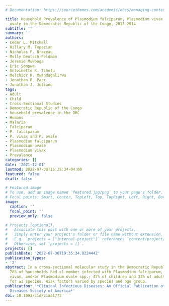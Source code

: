 ```yaml
---
# Documentation: https://sourcethemes.com/academic/docs/managing-content/

title: Household Prevalence of Plasmodium falciparum, Plasmodium vivax, and Plasmodium
  ovale in the Democratic Republic of the Congo, 2013-2014
subtitle: ''
summary: ''
authors:
- Cedar L. Mitchell
- Hillary M. Topazian
- Nicholas F. Brazeau
- Molly Deutsch-Feldman
- Jeremie Muwonga
- Eric Sompwe
- Antoinette K. Tshefu
- Melchior K. Mwandagalirwa
- Jonathan B. Parr
- Jonathan J. Juliano
tags:
- Adult
- Child
- Cross-Sectional Studies
- Democratic Republic of the Congo
- household prevalence in the DRC
- Humans
- Malaria
- Falciparum
- P. falciparum
- P. vivax and P. ovale
- Plasmodium falciparum
- Plasmodium ovale
- Plasmodium vivax
- Prevalence
categories: []
date: '2021-12-01'
lastmod: 2022-07-30T15:35:34-04:00
featured: false
draft: false

# Featured image
# To use, add an image named `featured.jpg/png` to your page's folder.
# Focal points: Smart, Center, TopLeft, Top, TopRight, Left, Right, BottomLeft, Bottom, BottomRight.
image:
  caption: ''
  focal_point: ''
  preview_only: false

# Projects (optional).
#   Associate this post with one or more of your projects.
#   Simply enter your project's folder or file name without extension.
#   E.g. `projects = ["internal-project"]` references `content/project/deep-learning/index.md`.
#   Otherwise, set `projects = []`.
projects: []
publishDate: '2022-07-30T19:35:34.822444Z'
publication_types:
- '2'
abstract: In a cross-sectional molecular study in the Democratic Republic of the Congo,
  78% of households had ≥1 member infected with Plasmodium falciparum, Plasmodium
  vivax, and/or Plasmodium ovale spp.; 47% of children and 33% of adults tested positive
  for ≥1 species. Risk factors varied by species and age group.
publication: '*Clinical Infectious Diseases: An Official Publication of the Infectious
  Diseases Society of America*'
doi: 10.1093/cid/ciaa1772
---
```


